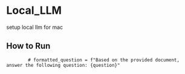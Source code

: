 # Local_LLM
setup local llm for mac

## How to Run
            # formatted_question = f"Based on the provided document, answer the following question: {question}"

